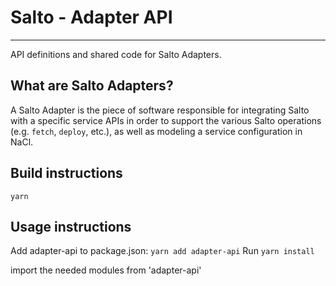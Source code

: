 # Salto - Adapter API

---

API definitions and shared code for Salto Adapters.

## What are Salto Adapters?
A Salto Adapter is the piece of software responsible for integrating Salto with a specific service APIs in order to support the various Salto operations (e.g. `fetch`, `deploy`, etc.), as well as modeling a service configuration in NaCl.

## Build instructions

```
yarn
```

## Usage instructions

Add adapter-api to package.json: `yarn add adapter-api`
Run `yarn install`

import the needed modules from 'adapter-api'
